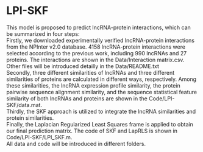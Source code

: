 # LPI-SKF
This model is proposed to predict lncRNA-protein interactions, which can be summarized in four steps:  
Firstly, we downloaded experimentally verified lncRNA-protein interactions from the NPInter v2.0 database. 4158 lncRNA-protein interactions were selected according to the previous work, including 990 lncRNAs and 27 proteins. The interactions are shown in the Data/Interaction matrix.csv. Other files will be introduced detailly in the Data/README.txt  
Secondly, three different similarities of lncRNAs and three different similarities of proteins are calculated in different ways, respectively. Among these similarities, the lncRNA expression profile similarity, the protein pairwise sequence alignment similarity, and the sequence statistical feature similarity of both lncRNAs and proteins are shown in the Code/LPI-SKF/data.mat.  
Thirdly, the SKF approach is utilized to integrate the lncRNA similarities and protein similarities.   
Finally, the Laplacian Regularized Least Squares frame is applied to obtain our final prediction matrix. The code of SKF and LapRLS is shown in Code/LPI-SKF/LPI_SKF.m.  
All data and code will be introduced in different folders.  
